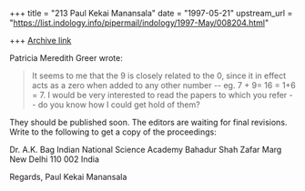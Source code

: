 +++
title = "213 Paul Kekai Manansala"
date = "1997-05-21"
upstream_url = "https://list.indology.info/pipermail/indology/1997-May/008204.html"

+++
[Archive link](https://list.indology.info/pipermail/indology/1997-May/008204.html)

 Patricia Meredith Greer <pmg6s at server1.mail.virginia.edu>
wrote:

>
> > 
> It seems to me that the 9 is closely related to the 0, 
> since it in effect acts as a zero when added to any other 
> number -- eg.  7 + 9= 16 = 1+6 = 7.  I would be very 
> interested to read the papers to which you refer -- do you 
> know how I could get hold of them?


They should be published soon.  The editors
are waiting for final revisions.   Write to the following to
get a copy of the proceedings:

Dr. A.K. Bag
Indian National Science Academy
Bahadur Shah Zafar Marg
New Delhi  110 002
India

Regards,
Paul Kekai Manansala




